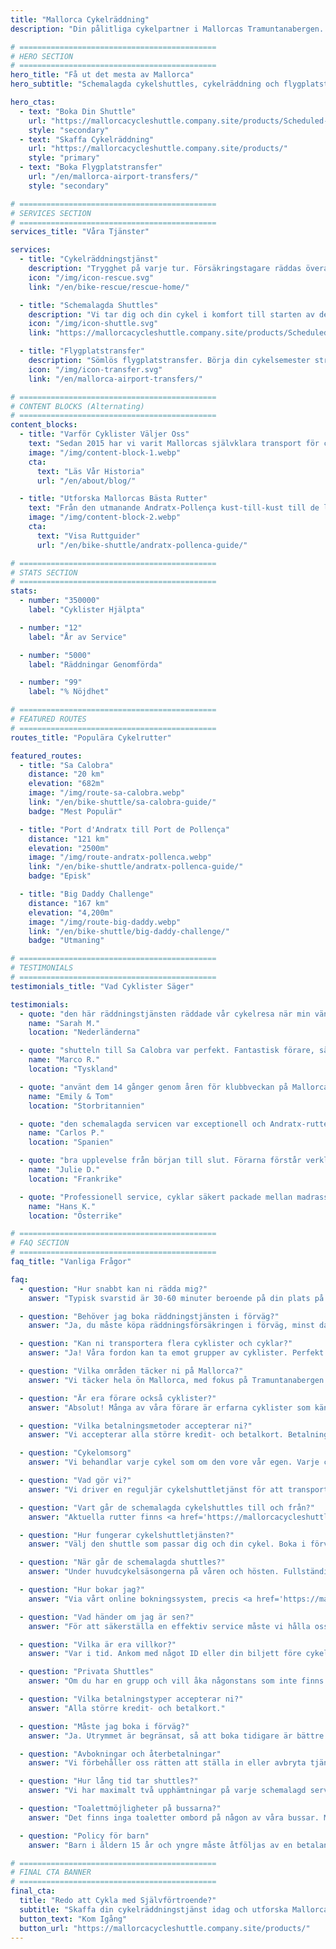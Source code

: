 ```yaml
---
title: "Mallorca Cykelräddning"
description: "Din pålitliga cykelpartner i Mallorcas Tramuntanabergen. Cykelräddningstjänst, shuttles och flygplatstransfer för cyklister."

# ============================================
# HERO SECTION
# ============================================
hero_title: "Få ut det mesta av Mallorca"
hero_subtitle: "Schemalagda cykelshuttles, cykelräddning och flygplatstransfer av cyklister för cyklister"

hero_ctas:
  - text: "Boka Din Shuttle"
    url: "https://mallorcacycleshuttle.company.site/products/Scheduled-Bike-Buses-c15728235"
    style: "secondary"
  - text: "Skaffa Cykelräddning"
    url: "https://mallorcacycleshuttle.company.site/products/"
    style: "primary"
  - text: "Boka Flygplatstransfer"
    url: "/en/mallorca-airport-transfers/"
    style: "secondary"

# ============================================
# SERVICES SECTION
# ============================================
services_title: "Våra Tjänster"

services:
  - title: "Cykelräddningstjänst"
    description: "Trygghet på varje tur. Försäkringstagare räddas överallt på Mallorca om cykeln eller kroppen går sönder."
    icon: "/img/icon-rescue.svg"
    link: "/en/bike-rescue/rescue-home/"

  - title: "Schemalagda Shuttles"
    description: "Vi tar dig och din cykel i komfort till starten av de ikoniska enkelriktade rutterna."
    icon: "/img/icon-shuttle.svg"
    link: "https://mallorcacycleshuttle.company.site/products/Scheduled-Bike-Buses-c15728235"

  - title: "Flygplatstransfer"
    description: "Sömlös flygplatstransfer. Börja din cykelsemester stressfritt från det ögonblick du landar."
    icon: "/img/icon-transfer.svg"
    link: "/en/mallorca-airport-transfers/"

# ============================================
# CONTENT BLOCKS (Alternating)
# ============================================
content_blocks:
  - title: "Varför Cyklister Väljer Oss"
    text: "Sedan 2015 har vi varit Mallorcas självklara transport för cyklister – vi kör shuttles, hanterar räddningar över hela ön och tar hand om cyklar som om de vore våra egna. Förvänta dig ett vänligt, pålitligt team, bekväma bussar och lokalkännedom du kan lita på."
    image: "/img/content-block-1.webp"
    cta:
      text: "Läs Vår Historia"
      url: "/en/about/blog/"

  - title: "Utforska Mallorcas Bästa Rutter"
    text: "Från den utmanande Andratx-Pollença kust-till-kust till de legendariska klättringarna från hamnarna i Sa Calobra och Valldemossa till de tysta vägarna inåt landet, Mallorca är ett cykelparadis i världsklass. Våra omfattande ruttguider hjälper dig att planera dina perfekta enkelturer med detaljerade kartor, höjdprofiler och insidertips."
    image: "/img/content-block-2.webp"
    cta:
      text: "Visa Ruttguider"
      url: "/en/bike-shuttle/andratx-pollenca-guide/"

# ============================================
# STATS SECTION
# ============================================
stats:
  - number: "350000"
    label: "Cyklister Hjälpta"

  - number: "12"
    label: "År av Service"

  - number: "5000"
    label: "Räddningar Genomförda"

  - number: "99"
    label: "% Nöjdhet"

# ============================================
# FEATURED ROUTES
# ============================================
routes_title: "Populära Cykelrutter"

featured_routes:
  - title: "Sa Calobra"
    distance: "20 km"
    elevation: "682m"
    image: "/img/route-sa-calobra.webp"
    link: "/en/bike-shuttle/sa-calobra-guide/"
    badge: "Mest Populär"

  - title: "Port d'Andratx till Port de Pollença"
    distance: "121 km"
    elevation: "2500m"
    image: "/img/route-andratx-pollenca.webp"
    link: "/en/bike-shuttle/andratx-pollenca-guide/"
    badge: "Episk"

  - title: "Big Daddy Challenge"
    distance: "167 km"
    elevation: "4,200m"
    image: "/img/route-big-daddy.webp"
    link: "/en/bike-shuttle/big-daddy-challenge/"
    badge: "Utmaning"

# ============================================
# TESTIMONIALS
# ============================================
testimonials_title: "Vad Cyklister Säger"

testimonials:
  - quote: "den här räddningstjänsten räddade vår cykelresa när min vän fick ett mekaniskt problem. Professionellt, snabbt och vänligt. Rekommenderas starkt!"
    name: "Sarah M."
    location: "Nederländerna"

  - quote: "shutteln till Sa Calobra var perfekt. Fantastisk förare, säker cykeltransport och vi startade vår tur från exakt där vi ville med friska ben. Värt varje öre."
    name: "Marco R."
    location: "Tyskland"

  - quote: "använt dem 14 gånger genom åren för klubbveckan på Mallorca. Flygplatstransfer och schemalagd shuttle till Andratx. Tryggheten ensam är värd det. De här killarna vet vad de gör."
    name: "Emily & Tom"
    location: "Storbritannien"

  - quote: "den schemalagda servicen var exceptionell och Andratx-rutten gjorde vår cykelsemester. Kan inte vänta på att komma tillbaka nästa år!"
    name: "Carlos P."
    location: "Spanien"

  - quote: "bra upplevelse från början till slut. Förarna förstår verkligen cyklisters behov. Gjort fyra resor med dem nu."
    name: "Julie D."
    location: "Frankrike"

  - quote: "Professionell service, cyklar säkert packade mellan madrasser och rutterna är spektakulära. Rekommenderas starkt för seriösa cyklister."
    name: "Hans K."
    location: "Österrike"

# ============================================
# FAQ SECTION
# ============================================
faq_title: "Vanliga Frågor"

faq:
  - question: "Hur snabbt kan ni rädda mig?"
    answer: "Typisk svarstid är 30-60 minuter beroende på din plats på Mallorca. Vi har flera fordon stationerade över hela ön för snabb respons."

  - question: "Behöver jag boka räddningstjänsten i förväg?"
    answer: "Ja, du måste köpa räddningsförsäkringen i förväg, minst dagen innan användning (giltig för hela din vistelse)."

  - question: "Kan ni transportera flera cyklister och cyklar?"
    answer: "Ja! Våra fordon kan ta emot grupper av cyklister. Perfekt för cykelgrupper eller cykelklubbar."

  - question: "Vilka områden täcker ni på Mallorca?"
    answer: "Vi täcker hela ön Mallorca, med fokus på Tramuntanabergen där de bästa enkelriktade rutterna finns. Från Andratx till Pollença och överallt däremellan."

  - question: "Är era förare också cyklister?"
    answer: "Absolut! Många av våra förare är erfarna cyklister som känner till rutterna, utmaningarna och exakt vad du behöver."

  - question: "Vilka betalningsmetoder accepterar ni?"
    answer: "Vi accepterar alla större kredit- och betalkort. Betalning hanteras säkert genom Stripe bokningssystem."

  - question: "Cykelomsorg"
    answer: "Vi behandlar varje cykel som om den vore vår egen. Varje cykel packas säkert i specialanpassade släpvagnar, dämpade mellan madrasser, vilket säkerställer att den kommer fram i samma skick som när den packades före avfärd."

  - question: "Vad gör vi?"
    answer: "Vi driver en reguljär cykelshuttletjänst för att transportera dig och din cykel till starten av Mallorcas ikoniska enkelriktade bucketlist-rutter. Kolla in <a href='https://mallorcacycleshuttle.company.site/products/' target='_blank' rel='noopener noreferrer'>schemat här</a>. Vi erbjuder en cykel- och cyklarräddningstjänst vid haverier. <a href='https://mallorcacycleshuttle.company.site/products/' target='_blank' rel='noopener noreferrer'>Länk här</a>. Vi tillhandahåller privata flygplatstransfer med direkta offerter tillgängliga <a href='/en/mallorca-airport-transfers/'>här</a>."

  - question: "Vart går de schemalagda cykelshuttles till och från?"
    answer: "Aktuella rutter finns <a href='https://mallorcacycleshuttle.company.site/products/' target='_blank' rel='noopener noreferrer'>här</a>."

  - question: "Hur fungerar cykelshuttletjänsten?"
    answer: "Välj den shuttle som passar dig och din cykel. Boka i förväg, då platserna är begränsade. Ankom minst 15 minuter före avresa med bevis på ID eller din biljett (att visa den på din telefon är idealiskt) för att få din cykel lastad. <a href='https://mallorcacycleshuttle.company.site/products/' target='_blank' rel='noopener noreferrer'>Boka här</a>. Njut av resan till din destination och älska turen tillbaka. Enkelt, effektivt och nödvändigt – förvandlar din dag till ett oförglömligt äventyr."

  - question: "När går de schemalagda shuttles?"
    answer: "Under huvudcykelsäsongerna på våren och hösten. Fullständigt cykelshuttleschema finns <a href='https://mallorcacycleshuttle.company.site/products/' target='_blank' rel='noopener noreferrer'>här</a>."

  - question: "Hur bokar jag?"
    answer: "Via vårt online bokningssystem, precis <a href='https://mallorcacycleshuttle.company.site/products/' target='_blank' rel='noopener noreferrer'>här</a>."

  - question: "Vad händer om jag är sen?"
    answer: "För att säkerställa en effektiv service måste vi hålla oss till vårt annonserade schema. Tyvärr kan vi inte vänta på försenade passagerare, eftersom detta påverkar både vår service och andra cyklister. Vänligen ankom till din valda avgångspunkt före cykelpackningstiden som anges på din biljett. Eftersom din frånvaro kan förhindra andra från att boka, kan vi inte utfärda återbetalningar för missade shuttles."

  - question: "Vilka är era villkor?"
    answer: "Var i tid. Ankom med något ID eller din biljett före cykelinlastningen som anges på din biljett. Fullständiga Villkor här."

  - question: "Privata Shuttles"
    answer: "Om du har en grupp och vill åka någonstans som inte finns i schemat eller vid en annan tid, vänligen <a href='/en/bike-shuttle/private-shuttle-bookings/'>boka här</a>."

  - question: "Vilka betalningstyper accepterar ni?"
    answer: "Alla större kredit- och betalkort."

  - question: "Måste jag boka i förväg?"
    answer: "Ja. Utrymmet är begränsat, så att boka tidigare är bättre än att boka senare för att undvika besvikelse. Vi rekommenderar också att boka din resa tidigt under din vistelse, vilket säkerställer friska ben och en reservdag om vädret skulle vara dåligt på din valda dag. <a href='https://mallorcacycleshuttle.company.site/products/' target='_blank' rel='noopener noreferrer'>Boka här</a>."

  - question: "Avbokningar och återbetalningar"
    answer: "Vi förbehåller oss rätten att ställa in eller avbryta tjänster efter behov och utan att utfärda förhandsbesked. I händelse av en shuttleinställning är en full återbetalning för köpta biljetter, eller överföring till en alternativ buss tillgänglig. Om du vill ändra din biljett till ett annat datum kan detta vara möjligt och kommer att avgöras från fall till fall. För fullständig återbetalnings- och avbokningsinformation, se de fullständiga Villkoren här."

  - question: "Hur lång tid tar shuttles?"
    answer: "Vi har maximalt två upphämtningar på varje schemalagd service. En exempeltjänst till Andratx är som följer: Port de Pollença, börja packa cyklar kl. 07:15, sedan vidare till Alcudia och börja packa cyklar kl. 07:35 med en genomsnittlig ankomsttid kl. 09:15 i Andratx, beroende på trafiken."

  - question: "Toalettmöjligheter på bussarna?"
    answer: "Det finns inga toaletter ombord på någon av våra bussar. Med en maximal restid på 90 minuter är det normalt inte nödvändigt! Var bara försiktig med mängden vätska du väljer att ha före och under resan."

  - question: "Policy för barn"
    answer: "Barn i åldern 15 år och yngre måste åtföljas av en betalande vuxen. Alla platser är prissatta lika."

# ============================================
# FINAL CTA BANNER
# ============================================
final_cta:
  title: "Redo att Cykla med Självförtroende?"
  subtitle: "Skaffa din cykelräddningstjänst idag och utforska Mallorca bekymmersfritt"
  button_text: "Kom Igång"
  button_url: "https://mallorcacycleshuttle.company.site/products/"
---
```

